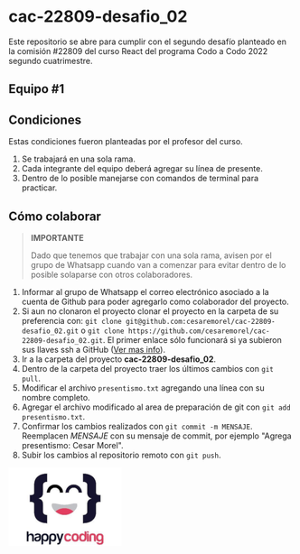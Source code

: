 # cac-22809-desafio_02

Este repositorio se abre para cumplir con el segundo desafío planteado en la comisión #22809 del curso React del programa Codo a Codo 2022 segundo cuatrimestre.

## Equipo #1

## Condiciones

Estas condiciones fueron planteadas por el profesor del curso.

1. Se trabajará en una sola rama.
2. Cada integrante del equipo deberá agregar su línea de presente.
3. Dentro de lo posible manejarse con comandos de terminal para practicar.

## Cómo colaborar

> **IMPORTANTE** 
>
> Dado que tenemos que trabajar con una sola rama, avisen por el grupo de Whatsapp cuando van a comenzar para evitar dentro de lo posible solaparse con otros colaboradores.

1. Informar al grupo de Whatsapp el correo electrónico asociado a la cuenta de Github para poder agregarlo como colaborador del proyecto.
2. Si aun no clonaron el proyecto clonar el proyecto en la carpeta de su preferencia con: `git clone git@github.com:cesaremorel/cac-22809-desafio_02.git` o `git clone https://github.com/cesaremorel/cac-22809-desafio_02.git`. El primer enlace sólo funcionará si ya subieron sus llaves ssh a GitHub ([Ver mas info](https://github.com/settings/keys)).
3. Ir a la carpeta del proyecto **cac-22809-desafio_02**.
4. Dentro de la carpeta del proyecto traer los últimos cambios con `git pull`.
5. Modificar el archivo `presentismo.txt` agregando una línea con su nombre completo.
6. Agregar el archivo modificado al area de preparación de git con `git add presentismo.txt`.
7. Confirmar los cambios realizados con `git commit -m MENSAJE`. Reemplacen _MENSAJE_ con su mensaje de commit, por ejemplo "Agrega presentismo: Cesar Morel".
8. Subir los cambios al repositorio remoto con `git push`.

![happy coding logo](./happy_coding.png)

